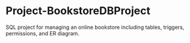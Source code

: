 # Project-BookstoreDBProject
SQL project for managing an online bookstore including tables, triggers, permissions, and ER diagram.
